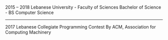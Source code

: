 2015 – 2018
Lebanese University - Faculty of Sciences
Bachelor of Science - BS Computer Science

---

2017
Lebanese Collegiate Programming Contest
By ACM, Association for Computing Machinery
